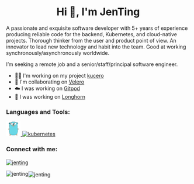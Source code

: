 <h1 align="center">Hi 👋, I'm JenTing</h1>

A passionate and exquisite software developer with 5+ years of experience producing reliable code for the backend, Kubernetes, and cloud-native projects. Thorough thinker from the user and product point of view. An innovator to lead new technology and habit into the team. Good at working synchronously/asynchronously worldwide.

I’m seeking a remote job and a senior/staff/principal software engineer.

- 👨‍💻 I'm working on my project [kucero](https://github.com/SUSE/kucero)
- 👯 I'm collaborating on [Velero](https://github.com/vmware-tanzu/velero)
- ☁️ I was working on [Gitpod](https://github.com/gitpod-io/gitpod)
- 🔭 I was working on [Longhorn](https://github.com/longhorn/longhorn)

<h3 align="left">Languages and Tools:</h3>
<p align="left"> <a href="https://go.dev" target="_blank" rel="noreferrer"> <img src="https://raw.githubusercontent.com/devicons/devicon/master/icons/go/go-original.svg" alt="go" width="40" height="40"/> </a> <a href="https://kubernetes.io" target="_blank" rel="noreferrer"> <img src="https://www.vectorlogo.zone/logos/kubernetes/kubernetes-icon.svg" alt="kubernetes" width="40" height="40"/> </a> </p>

<h3 align="left">Connect with me:</h3>
<p align="left">
<a href="https://www.linkedin.com/in/jenting" target="blank"><img align="center" src="https://raw.githubusercontent.com/rahuldkjain/github-profile-readme-generator/master/src/images/icons/Social/linked-in-alt.svg" alt="jenting" height="30" width="40" /></a>
</p>

<p>
  <img align="left" src="https://github-readme-stats.vercel.app/api/top-langs?username=jenting&show_icons=true&locale=en&layout=compact" alt="jenting" />
  <img align="center" src="https://github-readme-stats.vercel.app/api?username=jenting&show_icons=true&locale=en" alt="jenting" />
</p>

